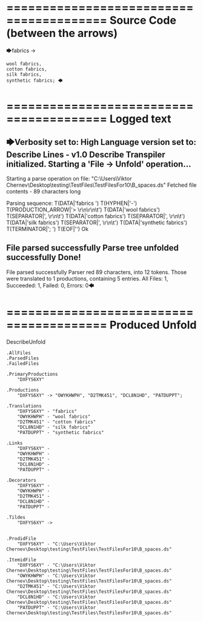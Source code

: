 ========================================
Source Code (between the arrows)
========================================

🡆fabrics -> 

	wool fabrics, 
	cotton fabrics,  
	silk fabrics, 
	synthetic fabrics; 🡄

========================================
Logged text
========================================

🡆Verbosity set to: High
Language version set to: Describe Lines - v1.0
Describe Transpiler initialized.
Starting a 'File -> Unfold' operation...
------------------------
Starting a parse operation on file: "C:\Users\Viktor Chernev\Desktop\testing\TestFiles\TestFilesFor10\B_spaces.ds"
Fetched file contents - 89 characters long

Parsing sequence: T(DATA|'fabrics ') T(HYPHEN|'-') T(PRODUCTION_ARROW|'> \r\n\r\n\t') T(DATA|'wool fabrics') T(SEPARATOR|', \r\n\t') T(DATA|'cotton fabrics') T(SEPARATOR|',  \r\n\t') T(DATA|'silk fabrics') T(SEPARATOR|', \r\n\t') T(DATA|'synthetic fabrics') T(TERMINATOR|'; ') T(EOF|'<EOF>') Ok

File parsed successfully
Parse tree unfolded successfully
Done!
------------------------
File parsed successfully
Parser red 89 characters, into 12 tokens.
Those were translated to 1 productions, containing 5 entries.
All Files: 1, Succeeded: 1, Failed: 0, Errors: 0🡄

========================================
Produced Unfold
========================================

DescribeUnfold

    .AllFiles
    .ParsedFiles
    .FailedFiles

    .PrimaryProductions
        "DXFYS6XY" 

    .Productions
        "DXFYS6XY" -> "OWYKHWPH", "D2TMK451", "DCL8N1HD", "PATDUPPT";

    .Translations
        "DXFYS6XY" - "fabrics"
        "OWYKHWPH" - "wool fabrics"
        "D2TMK451" - "cotton fabrics"
        "DCL8N1HD" - "silk fabrics"
        "PATDUPPT" - "synthetic fabrics"

    .Links
        "DXFYS6XY" - 
        "OWYKHWPH" - 
        "D2TMK451" - 
        "DCL8N1HD" - 
        "PATDUPPT" - 

    .Decorators
        "DXFYS6XY" - 
        "OWYKHWPH" - 
        "D2TMK451" - 
        "DCL8N1HD" - 
        "PATDUPPT" - 

    .Tildes
        "DXFYS6XY" -> 


    .ProdidFile
        "DXFYS6XY" - "C:\Users\Viktor Chernev\Desktop\testing\TestFiles\TestFilesFor10\B_spaces.ds"

    .ItemidFile
        "DXFYS6XY" - "C:\Users\Viktor Chernev\Desktop\testing\TestFiles\TestFilesFor10\B_spaces.ds"
        "OWYKHWPH" - "C:\Users\Viktor Chernev\Desktop\testing\TestFiles\TestFilesFor10\B_spaces.ds"
        "D2TMK451" - "C:\Users\Viktor Chernev\Desktop\testing\TestFiles\TestFilesFor10\B_spaces.ds"
        "DCL8N1HD" - "C:\Users\Viktor Chernev\Desktop\testing\TestFiles\TestFilesFor10\B_spaces.ds"
        "PATDUPPT" - "C:\Users\Viktor Chernev\Desktop\testing\TestFiles\TestFilesFor10\B_spaces.ds"


